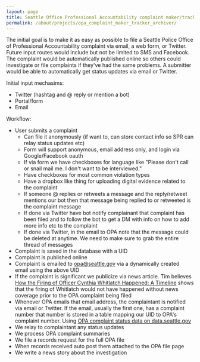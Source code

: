 ```yaml
---
layout: page
title: Seattle Office Professional Accountability complaint maker/tracker/archiver project
permalink: /about/projects/opa_complaint_maker_tracker_archiver/
---
```


The initial goal is to make it as easy as possible to file a Seattle Police Office of Professional Accountability complaint via email, a web form, or Twitter. Future input routes would include but not be limited to SMS and Facebook. The complaint would be automatically published online so others could investigate or file complaints if they've had the same problems. A submitter would be able to automatically get status updates via email or Twitter. 

Initial input mechasims:

* Twitter (hashtag and @ reply or mention a bot)
* Portal/form 
* Email

Workflow:

* User submits a complaint
  * Can file it anonymously (if want to, can store contact info so SPR can relay status updates etc)
  * Form will support anonymous, email address only, and login via Google/Facebook oauth
  * If via form we have checkboxes for language like "Please don't call or snail mail me. I don't want to be interviewed."
  * Have checkboxes for most common violation types
  * Have a dropbox like thing for uploading digital evidence related to the complaint
  * If someone @ replies or retweets a message and the reply/retweet mentions our bot then that message being replied to or retweeted is the complaint message
  * If done via Twitter have bot notify complainant that complaint has been filed and to follow the bot to get a DM with info on how to add more info etc to the complaint
  * If done via Twitter, in the email to OPA note that the message could be deleted at anytime. We need to make sure to grab the entire thread of messages
* Complaint is saved in the database with a UID
* Complaint is published online
* Complaint is emailed to opa@seattle.gov via a dynamically created email using the above UID
* If the complaint is significant we publicize via news article. Tim believes [How the Firing of Officer Cynthia Whitlatch Happened: A Timeline](http://www.thestranger.com/blogs/slog/2015/09/16/22866687/how-the-firing-of-officer-cynthia-whitlatch-happened-a-timeline) shows that the firing of Whitlatch would not have happened without news coverage prior to the OPA complaint being filed
* Whenever OPA emails that email address, the complaintant is notified via email or Twitter. If the email, usually the first one, has a complaint number that number is stored in a table mapping our UID to OPA's complaint number. Using [OPA complaint status data on data.seattle.gov](https://data.seattle.gov/City-Business/OPA-Complaint-Tracker/pafy-bfmu)
* We relay to complaintant any status updates
* We process OPA complaint summaries
* We file a records request for the full OPA file
* When records received auto post them attached to the OPA file page
* We write a news story about the investigation
